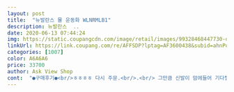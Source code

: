 ```yaml
---
layout: post 
title:  "뉴발란스 뮬 운동화 WLNRMLB1" 
description: 뉴발란스  ..
date: 2020-06-13 07:44:24 
img: https://static.coupangcdn.com/image/retail/images/99328468447730-dfae68d3-a35b-418c-ad58-b624065db0ee.jpg 
linkUrl: https://link.coupang.com/re/AFFSDP?lptag=AF3600438&subid=ahnPublicAsk&pageKey=1548697869&itemId=2650639863&vendorItemId=70628430633&traceid=V0-113-1964592fe5bb22d5 
categories: [1007] 
color: A6A6A6 
price: 33700 
author: Ask View Shop 
cont:  "●구매후기●<br/>ㅎㅎㅎㅎ 다시 주문.<br/>.<br/> 그만큼 신발이 맘에들어 기다릴 수 있어요 ㅎㅎ<br/>가볍고 편안한 느낌을.<br/>.<br/><br/>너무딱... <br/>240 으로 교환 했어요 사이즈는 맞는데 짝발... <br/><br/>뒤꿈치가 계속 걸리는데 원래 발커보이는거 싫어해서 전 그냥<br/>박스로 바이러스는  옮기지 않으니 계속 주문 주문.<br/>.<br/><br/>새 신을 신고 걷기좀 해볼까 했는데... <br/>ㅠ<br/>슬리퍼 같지 않아 더 좋아요!! 발작아 보이구요 ㅎㅎㅎ<br/>슬리퍼 대신으로 가볍고 빨리 신고나가기 좋은데 사이즈를 선택하기가 정말 애매합니다.<br/>240 신어서 주문했더니 약간 작은느낌?이라 그렇다고 250은 너무 클거 같아 그냥 신기로했어요.<br/>사이즈만 정확히 맞는것으로 주문한다면 지하철에서 발밟힐걱정 안해도 되고 슬리퍼처럼 보이지 않아 아주 요긴할것같아요<br/>신발이 푹신하니 걷기 딱인데... <br/> 동네용으로 신고 다녀야 할듯요.<br/> 생각보다 볼은 안넓듯? 그전 뉴발에 비해서요<br/>신지만 혹시 그거 싫으시다면 딱 길이만 본다면 245추천 합니다 ㅎㅎ<br/>정사이즈 하시면 될듯 합니다.<br/> 뉴발이 크게나온듯 하여 235했는데<br/>" 
---
```

